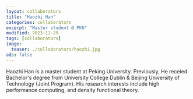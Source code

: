 ```yaml
---
layout: collaborators
title: "Haozhi Han"
categories: collaborators
excerpt: "Master student @ PKU"
modified: 2023-11-29
tags: [collaborators]
image:
  teaser: ./collaborators/haozhi.jpg
ads: false
---
```


Haozhi Han is a master student at Peking University. Previously, He receied Bachelor's degree from University College Dublin & Beijing University of Technology (Joint Program). His research interests include high performance computing, and density functional theory.